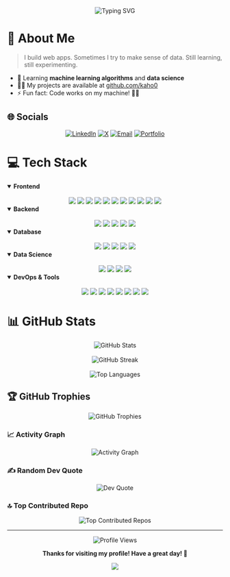 <div align="center">
  <img src="https://readme-typing-svg.herokuapp.com?font=Fira+Code&weight=500&size=40&pause=1000&color=D8A52A&center=true&vCenter=true&random=false&width=600&height=70&lines=Hello+World%2C+I'm+Kahon!;Full+Stack+Developer;Data+Explorer;Continuous+Learner" alt="Typing SVG" />
</div>

# 💫 About Me
> I build web apps. Sometimes I try to make sense of data. Still learning, still experimenting.

- 🌱 Learning **machine learning algorithms** and **data science**
- 👨‍💻 My projects are available at [github.com/kaho0](https://github.com/kaho0)
- ⚡ Fun fact: Code works on my machine! 🤷‍♂️

## 🌐 Socials
<div align="center">
  
[![LinkedIn](https://img.shields.io/badge/LinkedIn-0077B5?style=for-the-badge&logo=linkedin&logoColor=white)](https://www.linkedin.com/in/kahon-binte-zaman-9414432b4/) 
[![X](https://img.shields.io/badge/X-000000?style=for-the-badge&logo=x&logoColor=white)](https://x.com/Kahoo_z) 
[![Email](https://img.shields.io/badge/Email-D14836?style=for-the-badge&logo=gmail&logoColor=white)](mailto:kahonbintezaman@gmail.com)
[![Portfolio](https://img.shields.io/badge/Portfolio-000000?style=for-the-badge&logo=firefox&logoColor=white)](https://kahon.dev)
  
</div>

# 💻 Tech Stack

<details open>
  <summary><b>Frontend</b></summary>
  <br>
  <div align="center">
    <img src="https://img.shields.io/badge/-React-61DAFB?style=for-the-badge&logo=react&logoColor=black" />
    <img src="https://img.shields.io/badge/-Next.js-000000?style=for-the-badge&logo=next.js&logoColor=white" />
    <img src="https://img.shields.io/badge/-TypeScript-3178C6?style=for-the-badge&logo=typescript&logoColor=white" />
    <img src="https://img.shields.io/badge/-JavaScript-F7DF1E?style=for-the-badge&logo=javascript&logoColor=black" />
    <img src="https://img.shields.io/badge/-TailwindCSS-38B2AC?style=for-the-badge&logo=tailwind-css&logoColor=white" />
    <img src="https://img.shields.io/badge/-Redux-764ABC?style=for-the-badge&logo=redux&logoColor=white" />
    <img src="https://img.shields.io/badge/-CSS3-1572B6?style=for-the-badge&logo=css3&logoColor=white" />
    <img src="https://img.shields.io/badge/-HTML5-E34F26?style=for-the-badge&logo=html5&logoColor=white" />
    <img src="https://img.shields.io/badge/-Chart.js-FF6384?style=for-the-badge&logo=chart.js&logoColor=white" />
    <img src="https://img.shields.io/badge/-MUI-007FFF?style=for-the-badge&logo=mui&logoColor=white" />
    <img src="https://img.shields.io/badge/-Bootstrap-7952B3?style=for-the-badge&logo=bootstrap&logoColor=white" />
  </div>
</details>

<details open>
  <summary><b>Backend</b></summary>
  <br>
  <div align="center">
    <img src="https://img.shields.io/badge/-Node.js-339933?style=for-the-badge&logo=node.js&logoColor=white" />
    <img src="https://img.shields.io/badge/-Express.js-000000?style=for-the-badge&logo=express&logoColor=white" />
    <img src="https://img.shields.io/badge/-FastAPI-009688?style=for-the-badge&logo=fastapi&logoColor=white" />
    <img src="https://img.shields.io/badge/-Python-3776AB?style=for-the-badge&logo=python&logoColor=white" />
    <img src="https://img.shields.io/badge/-JWT-000000?style=for-the-badge&logo=json-web-tokens&logoColor=white" />
  </div>
</details>

<details open>
  <summary><b>Database</b></summary>
  <br>
  <div align="center">
    <img src="https://img.shields.io/badge/-MongoDB-47A248?style=for-the-badge&logo=mongodb&logoColor=white" />
    <img src="https://img.shields.io/badge/-PostgreSQL-4169E1?style=for-the-badge&logo=postgresql&logoColor=white" />
    <img src="https://img.shields.io/badge/-Prisma-2D3748?style=for-the-badge&logo=prisma&logoColor=white" />
    <img src="https://img.shields.io/badge/-MySQL-4479A1?style=for-the-badge&logo=mysql&logoColor=white" />
    <img src="https://img.shields.io/badge/-Firebase-FFCA28?style=for-the-badge&logo=firebase&logoColor=black" />
  </div>
</details>

<details open>
  <summary><b>Data Science</b></summary>
  <br>
  <div align="center">
    <img src="https://img.shields.io/badge/-Pandas-150458?style=for-the-badge&logo=pandas&logoColor=white" />
    <img src="https://img.shields.io/badge/-NumPy-013243?style=for-the-badge&logo=numpy&logoColor=white" />
    <img src="https://img.shields.io/badge/-Scikit_Learn-F7931E?style=for-the-badge&logo=scikit-learn&logoColor=white" />
    <img src="https://img.shields.io/badge/-Matplotlib-11557C?style=for-the-badge&logo=python&logoColor=white" />
  </div>
</details>

<details open>
  <summary><b>DevOps & Tools</b></summary>
  <br>
  <div align="center">
    <img src="https://img.shields.io/badge/-Git-F05032?style=for-the-badge&logo=git&logoColor=white" />
    <img src="https://img.shields.io/badge/-GitHub-181717?style=for-the-badge&logo=github&logoColor=white" />
    <img src="https://img.shields.io/badge/-Vercel-000000?style=for-the-badge&logo=vercel&logoColor=white" />
    <img src="https://img.shields.io/badge/-Heroku-430098?style=for-the-badge&logo=heroku&logoColor=white" />
    <img src="https://img.shields.io/badge/-Render-46E3B7?style=for-the-badge&logo=render&logoColor=white" />
    <img src="https://img.shields.io/badge/-Vite-646CFF?style=for-the-badge&logo=vite&logoColor=white" />
    <img src="https://img.shields.io/badge/-Figma-F24E1E?style=for-the-badge&logo=figma&logoColor=white" />
    <img src="https://img.shields.io/badge/-Canva-00C4CC?style=for-the-badge&logo=canva&logoColor=white" />
  </div>
</details>

# 📊 GitHub Stats

<div align="center">
  <img src="https://github-readme-stats.vercel.app/api?username=kaho0&theme=gruvbox&hide_border=true&include_all_commits=false&count_private=false&bg_color=00000000" alt="GitHub Stats" />
  <br><br>
  <img src="https://nirzak-streak-stats.vercel.app/?user=kaho0&theme=gruvbox&hide_border=true&background=00000000" alt="GitHub Streak" />
  <br><br>
  <img src="https://github-readme-stats.vercel.app/api/top-langs/?username=kaho0&theme=gruvbox&hide_border=true&include_all_commits=false&count_private=false&layout=compact&bg_color=00000000" alt="Top Languages" />
</div>

## 🏆 GitHub Trophies
<div align="center">
  <img src="https://github-profile-trophy.vercel.app/?username=kaho0&theme=gruvbox&no-frame=true&no-bg=true&margin-w=15&margin-h=15&column=7" alt="GitHub Trophies" />
</div>

### 📈 Activity Graph
<div align="center">
  <img src="https://github-readme-activity-graph.vercel.app/graph?username=kaho0&theme=gruvbox&hide_border=true&bg_color=00000000" alt="Activity Graph" />
</div>

### ✍️ Random Dev Quote
<div align="center">
  <img src="https://quotes-github-readme.vercel.app/api?type=horizontal&theme=gruvbox" alt="Dev Quote" />
</div>

### 🔝 Top Contributed Repo
<div align="center">
  <img src="https://github-contributor-stats.vercel.app/api?username=kaho0&limit=5&theme=gruvbox&combine_all_yearly_contributions=true" alt="Top Contributed Repos" />
</div>

---

<div align="center">
  <img src="https://komarev.com/ghpvc/?username=kaho0&style=for-the-badge&color=D8A52A" alt="Profile Views" />
</div>

<div align="center">
  
  **Thanks for visiting my profile! Have a great day! 👋**
  
  <img src="https://capsule-render.vercel.app/api?type=waving&color=D8A52A&height=100&section=footer" />
  
</div>
